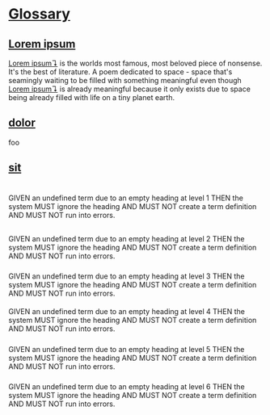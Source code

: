 # [Glossary](#glossary)

## [Lorem ipsum](#lorem-ipsum)

[Lorem ipsum↴][1] is the worlds most famous, most beloved piece of nonsense. It's
the best of literature. A poem dedicated to space - space that's seamingly
waiting to be filled with something meaningful even though [Lorem ipsum↴][1] is
already meaningful because it only exists due to space being already filled
with life on a tiny planet earth.

## [dolor](#dolor)

foo

## [sit](#sit)

#

GIVEN an undefined term due to an empty heading at level 1
THEN the system MUST ignore the heading
AND MUST NOT create a term definition
AND MUST NOT run into errors.

## [](#-1)

GIVEN an undefined term due to an empty heading at level 2
THEN the system MUST ignore the heading
AND MUST NOT create a term definition
AND MUST NOT run into errors.

### [](#-2)

GIVEN an undefined term due to an empty heading at level 3
THEN the system MUST ignore the heading
AND MUST NOT create a term definition
AND MUST NOT run into errors.

#### [](#-3)

GIVEN an undefined term due to an empty heading at level 4
THEN the system MUST ignore the heading
AND MUST NOT create a term definition
AND MUST NOT run into errors.

##### [](#-4)

GIVEN an undefined term due to an empty heading at level 5
THEN the system MUST ignore the heading
AND MUST NOT create a term definition
AND MUST NOT run into errors.

##### [](#-5)

GIVEN an undefined term due to an empty heading at level 6
THEN the system MUST ignore the heading
AND MUST NOT create a term definition
AND MUST NOT run into errors.

[1]: #lorem-ipsum "Lorem ipsum is the worlds most famous, most beloved piece of nonsense."
